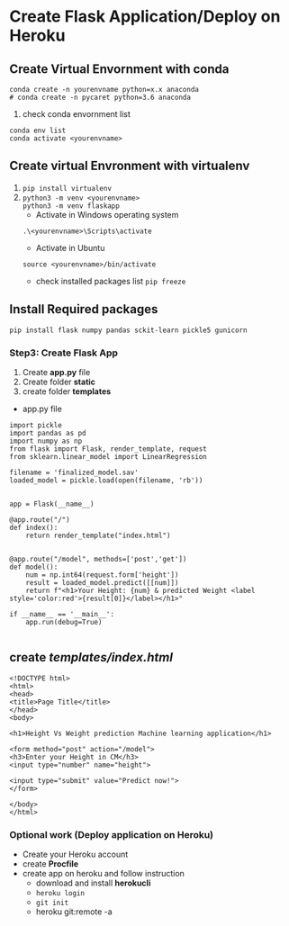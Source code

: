 # Create Flask Application/Deploy on Heroku
## Create Virtual Envornment with conda
```
conda create -n yourenvname python=x.x anaconda
# conda create -n pycaret python=3.6 anaconda
```
1. check conda envornment list
```
conda env list
conda activate <yourenvname>
```

## Create virtual Envronment with **virtualenv**
1. `pip install virtualenv`
2. `python3 -m venv <yourenvname>`<br>
    `python3 -m venv flaskapp`
    * Activate in Windows operating system
    ```
    .\<yourenvname>\Scripts\activate
    ```
    * Activate in Ubuntu
    ```
    source <yourenvname>/bin/activate
    ```
    * check installed packages list `pip freeze`
## Install Required packages
```
pip install flask numpy pandas sckit-learn pickle5 gunicorn
```

### Step3: Create Flask App
1. Create **app.py** file
2. Create folder **static**
3. create folder **templates**

* app.py file
```
import pickle
import pandas as pd
import numpy as np
from flask import Flask, render_template, request
from sklearn.linear_model import LinearRegression

filename = 'finalized_model.sav'
loaded_model = pickle.load(open(filename, 'rb'))


app = Flask(__name__)

@app.route("/")
def index():
    return render_template("index.html") 


@app.route("/model", methods=['post','get'])
def model():
    num = np.int64(request.form['height'])
    result = loaded_model.predict([[num]])
    return f"<h1>Your Height: {num} & predicted Weight <label style='color:red'>{result[0]}</label></h1>"   

if __name__ == '__main__':
    app.run(debug=True)


```

## create *templates/index.html*
```
<!DOCTYPE html>
<html>
<head>
<title>Page Title</title>
</head>
<body>

<h1>Height Vs Weight prediction Machine learning application</h1>

<form method="post" action="/model">
<h3>Enter your Height in CM</h3>
<input type="number" name="height">

<input type="submit" value="Predict now!">
</form>

</body>
</html>
```

### Optional work (Deploy application on Heroku)
* Create your Heroku account
* create **Procfile**
* create app on heroku and follow instruction
    * download and install **herokucli**
    * `heroku login`
    * `git init`
    * heroku git:remote -a <herokuAppname>